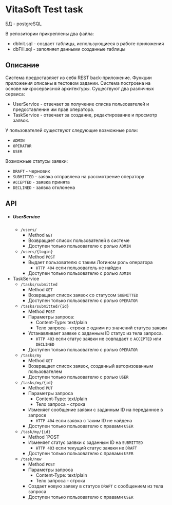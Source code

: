 # VitaSoft Test task
БД - postgreSQL

В репозитории прикреплены два файла:
* dbInit.sql - создает таблицы, использующиеся в работе приложения
* dbFill.sql - заполняет данными созданные таблицы 

## Описание

Система предоставляет из себя REST back-приложение.
Функции приложения описаны в тестовом задании.
Система построена на основе микросервисной архитектуры. Существуют два различных сервиса:
* UserService - отвечает за получение списка пользователей и предоставление им прав оператора.
* TaskService - отвечает за создание, редактирование и просмотр заявок.

У пользователей существуют следующие возможные роли:
* `ADMIN`
* `OPERATOR`
* `USER`

Возможные статусы заявки:
* `DRAFT` - черновик
* `SUBMITTED` - заявка отправлена на рассмотрение оператору
* `ACCEPTED` - заявка принята
* `DECLINED` - заявка отклонена

## API

* ##### UserService
    * `/users/`
        * Method `GET`
        * Возвращает список пользователей в системе
        * Доступен только пользователю с ролью `ADMIN`
    * `/users/{login}`
        * Method `POST`
        * Выдает пользователю с таким Логином роль оператора
            * `HTTP 404` если пользователь не найден
        * Доступен только пользователю с ролью `ADMIN`
* TaskService
    * `/tasks/submitted`
        * Method `GET`
        * Возвращает список заявок со статусом `SUBMITTED`
        * Доступен только пользователю с ролью `OPERATOR`
    * `/tasks/submitted/{id}`
        * Method `POST`
        * Параметры запроса:
            * Content-Type: text/plain
            * Тело запроса - строка с одним из значений статуса заявки
        * Устанавливает заявке с заданным ID статус из тела запроса.
            * `HTTP 403` если статус заявки не совпадает с `ACCEPTED` или `DECLINED`
        * Доступен только пользователю с ролью `OPERATOR`
    * `/tasks/my`
        * Method `GET`
        * Возвращает список заявок, созданный авторизованным пользователем
        * Доступен только пользователю с ролью `USER`
    * `/tasks/my/{id}`
        * Method `PUT`
        * Параметры запроса
            * Content-Type: text/plain
            * Тело запроса - строка
        * Изменяет сообщение заявки с заданным ID на переданное в запросе
            * `HTTP 404` если заявка с таким ID не найдена
        * Доступен только пользователю с правами `USER`
    * `/task/my/{id}`
        * Method `POST
        * Изменяет статус заявки с заданным ID на `SUBMITTED`
            * `HTTP 403` если текущий статус заявки не `DRAFT`
        * Доступен только пользователю с правами `USER`
    * `/task/new`
        * Method `POST`
        * Параметры запроса
            * Content-Type: text/plain
            * Тело запроса - строка
        * Создает новую заявку в статусе `DRAFT` с сообщением из тела запроса
        * Доступен только пользователю с правами `USER`


